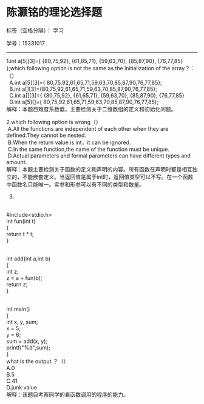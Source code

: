 # 陈灏铭的理论选择题

标签（空格分隔）： 学习

学号：15331017

---
1.int a[5][3]={ {80,75,92}, {61,65,71}, {59,63,70}, {85,87,90}, {76,77,85} };which following option is not the same as the initialization of the array？：（）
<br />&nbsp; A.int a[5][3]={ 80,75,92,61,65,71,59,63,70,85,87,90,76,77,85};
<br />&nbsp; B.int a[][3]={80,75,92,61,65,71,59,63,70,85,87,90,76,77,85};
<br />&nbsp; C.int a[][3]={ {80,75,92}, {61,65,71}, {59,63,70}, {85,87,90}, {76,77,85}
<br />&nbsp; D.int a[5][]={ 80,75,92,61,65,71,59,63,70,85,87,90,76,77,85};
<br />解释：本题目难度系数低，主要检测关于二维数组的定义和初始化问题。

2.which following option is wrong（）
<br />&nbsp;A.All the functions are independent of each other when they are defined.They cannot be nested.
<br />&nbsp;B.When the return value is int，it can be ignored.
<br />&nbsp;C.In the same function,the name of the function must be unique.
<br />&nbsp;D.Actual parameters and formal parameters can have different types and amount.
<br />解释：本题主要检测关于函数的定义和声明的内容。所有函数在声明时都是相互独立的，不能嵌套定义。当返回值是属于int时，返回值类型可以不写。在一个函数中函数名只能唯一。实参和形参可以有不同的类型和数量。

3.
 <br />#include<stdio.h>
<br />int fun(int t)
<br />{
	<br />return t * t;
<br />}

<br />int add(int a,int b)
<br />{
	<br />int z;
	<br />z = a + fun(b);
	<br />return z;
<br />}

<br />int main()
<br />{
	<br />int x, y, sum;
	<br />x = 5;
	<br />y = 6;
	<br />sum = add(x, y);
	<br />printf("%d",sum);
<br />} 
<br />what is the output ？（）
<br />A.0
<br />B.5
<br />C.41
<br />D.junk value
<br />解释：该题目考察同学的看函数调用的程序的能力。